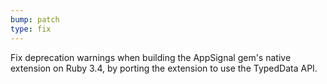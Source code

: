 ```yaml
---
bump: patch
type: fix
---
```


Fix deprecation warnings when building the AppSignal gem's native extension on Ruby 3.4, by porting the extension to use the TypedData API.

